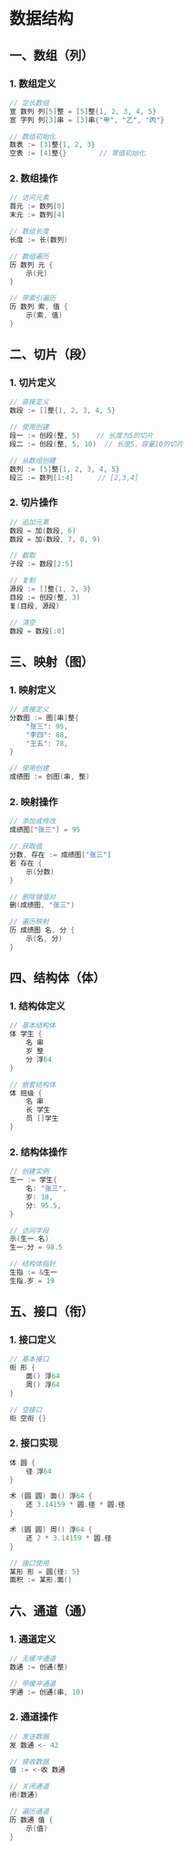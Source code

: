 # 数据结构

## 一、数组（列）

### 1. 数组定义
```go
// 定长数组
宣 数列 列[5]整 = [5]整{1, 2, 3, 4, 5}
宣 字列 列[3]串 = [3]串{"甲", "乙", "丙"}

// 数组初始化
数表 := [3]整{1, 2, 3}
空表 := [4]整{}        // 零值初始化
```

### 2. 数组操作
```go
// 访问元素
首元 := 数列[0]
末元 := 数列[4]

// 数组长度
长度 := 长(数列)

// 数组遍历
历 数列 元 {
    示(元)
}

// 带索引遍历
历 数列 索, 值 {
    示(索, 值)
}
```

## 二、切片（段）

### 1. 切片定义
```go
// 直接定义
数段 := []整{1, 2, 3, 4, 5}

// 使用创建
段一 := 创段(整, 5)    // 长度为5的切片
段二 := 创段(整, 5, 10)  // 长度5，容量10的切片

// 从数组创建
数列 := [5]整{1, 2, 3, 4, 5}
段三 := 数列[1:4]      // [2,3,4]
```

### 2. 切片操作
```go
// 追加元素
数段 = 加(数段, 6)
数段 = 加(数段, 7, 8, 9)

// 截取
子段 := 数段[2:5]

// 复制
源段 := []整{1, 2, 3}
目段 := 创段(整, 3)
复(目段, 源段)

// 清空
数段 = 数段[:0]
```

## 三、映射（图）

### 1. 映射定义
```go
// 直接定义
分数图 := 图[串]整{
    "张三": 95,
    "李四": 88,
    "王五": 78,
}

// 使用创建
成绩图 := 创图(串, 整)
```

### 2. 映射操作
```go
// 添加或修改
成绩图["张三"] = 95

// 获取值
分数, 存在 := 成绩图["张三"]
若 存在 {
    示(分数)
}

// 删除键值对
删(成绩图, "张三")

// 遍历映射
历 成绩图 名, 分 {
    示(名, 分)
}
```

## 四、结构体（体）

### 1. 结构体定义
```go
// 基本结构体
体 学生 {
    名 串
    岁 整
    分 浮64
}

// 嵌套结构体
体 班级 {
    名 串
    长 学生
    员 []学生
}
```

### 2. 结构体操作
```go
// 创建实例
生一 := 学生{
    名: "张三",
    岁: 18,
    分: 95.5,
}

// 访问字段
示(生一.名)
生一.分 = 98.5

// 结构体指针
生指 := &生一
生指.岁 = 19
```

## 五、接口（衔）

### 1. 接口定义
```go
// 基本接口
衔 形 {
    面() 浮64
    周() 浮64
}

// 空接口
衔 空衔 {}
```

### 2. 接口实现
```go
体 圆 {
    径 浮64
}

术 (圆 圆) 面() 浮64 {
    还 3.14159 * 圆.径 * 圆.径
}

术 (圆 圆) 周() 浮64 {
    还 2 * 3.14159 * 圆.径
}

// 接口使用
某形 形 = 圆{径: 5}
面积 := 某形.面()
```

## 六、通道（通）

### 1. 通道定义
```go
// 无缓冲通道
数通 := 创通(整)

// 带缓冲通道
字通 := 创通(串, 10)
```

### 2. 通道操作
```go
// 发送数据
发 数通 <- 42

// 接收数据
值 := <-收 数通

// 关闭通道
闭(数通)

// 遍历通道
历 数通 值 {
    示(值)
}
``` 